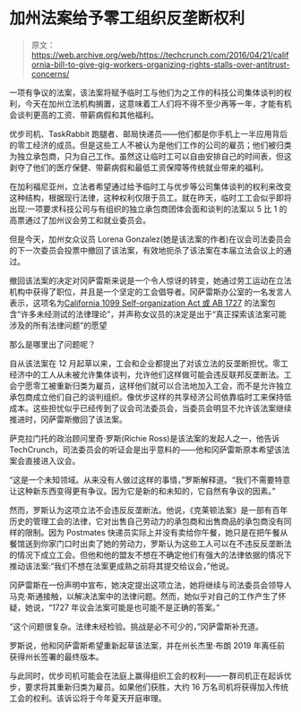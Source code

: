 # 加州法案给予零工组织反垄断权利

> 原文：<https://web.archive.org/web/https://techcrunch.com/2016/04/21/california-bill-to-give-gig-workers-organizing-rights-stalls-over-antitrust-concerns/>

一项有争议的法案，该法案将赋予临时工与他们为之工作的科技公司集体谈判的权利，今天在加州立法机构搁置，这意味着工人们将不得不至少再等一年，才能有机会谈判更高的工资、带薪病假和其他福利。

优步司机、TaskRabbit 跑腿者、邮局快递员——他们都是你手机上一半应用背后的零工经济的成员。但是这些工人不被认为是他们工作的公司的雇员；他们被归类为独立承包商，只为自己工作。虽然这让临时工可以自由安排自己的时间表，但这剥夺了他们的医疗保健、带薪病假和最低工资保障等传统就业带来的福利。

在加利福尼亚州，立法者希望通过给予临时工与优步等公司集体谈判的权利来改变这种结构，根据现行法律，这种权利仅限于员工。就在昨天，临时工工会似乎即将出现:一项要求科技公司与有组织的独立承包商团体会面和谈判的法案以 5 比 1 的高票通过了加州议会劳工和就业委员会。

但是今天，加州女众议员 Lorena Gonzalez(她是该法案的作者)在议会司法委员会的下一次委员会投票中撤回了该法案，有效地扼杀了该法案在本届立法会议上的通过。

撤回该法案的决定对冈萨雷斯来说是一个令人惊讶的转变，她通过劳工运动在立法机构中获得了职位，并且是一个坚定的工会倡导者。冈萨雷斯办公室的一名发言人表示，这项名为[California 1099 Self-organization Act 或 AB 1727](https://web.archive.org/web/20230404015055/http://leginfo.legislature.ca.gov/faces/billTextClient.xhtml?bill_id=201520160AB1727) 的法案包含“许多未经测试的法律理论”，并声称女议员的决定是出于“真正探索该法案可能涉及的所有法律问题”的愿望

那么是哪里出了问题呢？

自从该法案在 12 月起草以来，工会和企业都提出了对该立法的反垄断担忧。零工经济中的工人从未被允许集体谈判，允许他们这样做可能会违反联邦反垄断法。工会宁愿零工被重新归类为雇员，这样他们就可以合法地加入工会，而不是允许独立承包商成立他们自己的谈判组织。像优步这样的共享经济公司依靠临时工来保持低成本。这些担忧似乎已经传到了议会司法委员会，当委员会明显不允许该法案继续推进时，冈萨雷斯撤回了该法案。

萨克拉门托的政治顾问里奇·罗斯(Richie Ross)是该法案的发起人之一，他告诉 TechCrunch，司法委员会的听证会是出乎意料的——他和冈萨雷斯原本希望该法案会直接进入议会。

“这是一个未知领域。从来没有人做过这样的事情，”罗斯解释道。“我们不需要特意让这种新东西变得更有争议。因为它是新的和未知的，它自然有争议的因素。”

然而，罗斯认为这项立法不会违反反垄断法。他说，《克莱顿法案》是一部有百年历史的管理工会的法律，它对出售自己劳动力的承包商和出售商品的承包商没有同样的限制。因为 Postmates 快递员实际上并没有卖给你午餐，她只是在把午餐从餐馆送到你家门口时出卖了她的劳动力，罗斯认为这些工人可以在不违反反垄断法的情况下成立工会。但他和他的盟友不想在不确定他们有强大的法律依据的情况下推动该法案:“我们不想在法案更成熟之前将其提交给议会，”他说。

冈萨雷斯在一份声明中宣布，她决定提出这项立法，她将继续与司法委员会领导人马克·斯通接触，以解决法案中的法律问题。然而，她似乎对自己的工作产生了怀疑，她说，“1727 年议会法案可能是也可能不是正确的答案。”

“这个问题很复杂。法律未经检验。挑战是必不可少的，”冈萨雷斯补充道。

罗斯说，他和冈萨雷斯希望重新起草该法案，并在州长杰里·布朗 2019 年离任前获得州长签署的最终版本。

与此同时，优步司机可能会在法庭上赢得组织工会的权利——一群司机正在起诉优步，要求将其重新归类为雇员。如果他们获胜，大约 16 万名司机将获得加入传统工会的权利。该诉讼将于今年夏天开庭审理。
